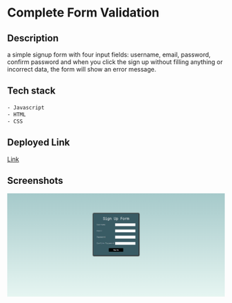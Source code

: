 # Complete Form Validation

## Description

a simple signup form with four input fields: username, 
email, password, confirm password and when you click the sign up 
without filling anything or incorrect data, the form will show an error message.

## Tech stack
    - Javascript
    - HTML
    - CSS

## Deployed Link

[Link](https://shwetank-form-validation.netlify.app/)

## Screenshots

![Img](./Images/Form.png)